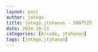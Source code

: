 ```yaml
---
layout: post
author: jotego
title: jotego.jtshanon - 5807525
date: 2024-10-11
categories: [Arcade, jtshanon]
tags: [jotego.jtshanon]
---
```


